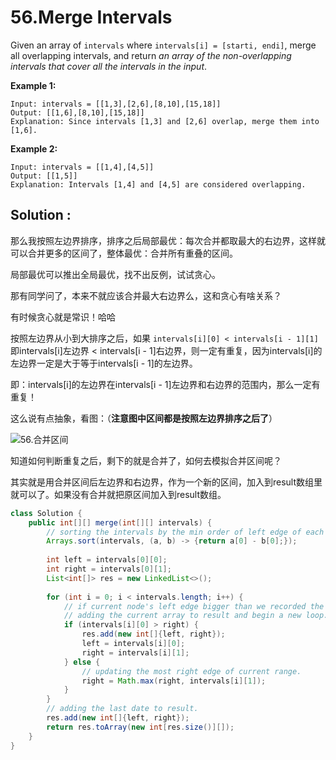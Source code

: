 # 56.Merge Intervals

Given an array of `intervals` where `intervals[i] = [starti, endi]`, merge all overlapping intervals, and return *an array of the non-overlapping intervals that cover all the intervals in the input*.

 

**Example 1:**

```
Input: intervals = [[1,3],[2,6],[8,10],[15,18]]
Output: [[1,6],[8,10],[15,18]]
Explanation: Since intervals [1,3] and [2,6] overlap, merge them into [1,6].
```

**Example 2:**

```
Input: intervals = [[1,4],[4,5]]
Output: [[1,5]]
Explanation: Intervals [1,4] and [4,5] are considered overlapping.
```





## Solution :

那么我按照左边界排序，排序之后局部最优：每次合并都取最大的右边界，这样就可以合并更多的区间了，整体最优：合并所有重叠的区间。

局部最优可以推出全局最优，找不出反例，试试贪心。

那有同学问了，本来不就应该合并最大右边界么，这和贪心有啥关系？

有时候贪心就是常识！哈哈

按照左边界从小到大排序之后，如果 `intervals[i][0] < intervals[i - 1][1]` 即intervals[i]左边界 < intervals[i - 1]右边界，则一定有重复，因为intervals[i]的左边界一定是大于等于intervals[i - 1]的左边界。

即：intervals[i]的左边界在intervals[i - 1]左边界和右边界的范围内，那么一定有重复！

这么说有点抽象，看图：（**注意图中区间都是按照左边界排序之后了**）

![56.合并区间](https://img-blog.csdnimg.cn/20201223200632791.png)

知道如何判断重复之后，剩下的就是合并了，如何去模拟合并区间呢？

其实就是用合并区间后左边界和右边界，作为一个新的区间，加入到result数组里就可以了。如果没有合并就把原区间加入到result数组。

```java
class Solution {
    public int[][] merge(int[][] intervals) {
      	// sorting the intervals by the min order of left edge of each node.
        Arrays.sort(intervals, (a, b) -> {return a[0] - b[0];});
        
        int left = intervals[0][0];
        int right = intervals[0][1];
        List<int[]> res = new LinkedList<>();
        
        for (int i = 0; i < intervals.length; i++) {
          	// if current node's left edge bigger than we recorded the most right edge
          	// adding the current array to result and begin a new loop.
            if (intervals[i][0] > right) {
                res.add(new int[]{left, right});
                left = intervals[i][0];
                right = intervals[i][1];
            } else {
              	// updating the most right edge of current range.
                right = Math.max(right, intervals[i][1]);
            }
        }
        // adding the last date to result.
        res.add(new int[]{left, right});
        return res.toArray(new int[res.size()][]);
    }
}
```

